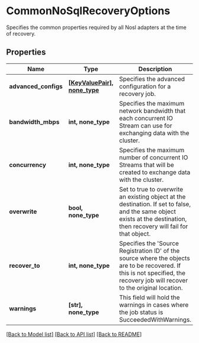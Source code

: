 # CommonNoSqlRecoveryOptions

Specifies the common properties required by all Nosl adapters at the time of recovery.

## Properties
Name | Type | Description | Notes
------------ | ------------- | ------------- | -------------
**advanced_configs** | [**[KeyValuePair], none_type**](KeyValuePair.md) | Specifies the advanced configuration for a recovery job. | [optional] 
**bandwidth_mbps** | **int, none_type** | Specifies the maximum network bandwidth that each concurrent IO Stream can use for exchanging data with the cluster. | [optional] 
**concurrency** | **int, none_type** | Specifies the maximum number of concurrent IO Streams that will be created to exchange data with the cluster. | [optional] 
**overwrite** | **bool, none_type** | Set to true to overwrite an existing object at the destination. If set to false, and the same object exists at the destination, then recovery will fail for that object. | [optional] 
**recover_to** | **int, none_type** | Specifies the &#39;Source Registration ID&#39; of the source where the objects are to be recovered. If this is not specified, the recovery job will recover to the original location. | [optional] 
**warnings** | **[str], none_type** | This field will hold the warnings in cases where the job status is SucceededWithWarnings. | [optional] [readonly] 

[[Back to Model list]](../README.md#documentation-for-models) [[Back to API list]](../README.md#documentation-for-api-endpoints) [[Back to README]](../README.md)


